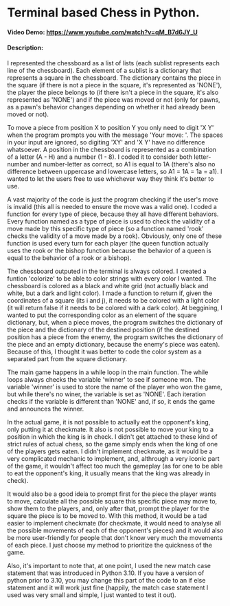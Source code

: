# Terminal based Chess in Python.
#### Video Demo:  https://www.youtube.com/watch?v=qM_B7d6JY_U
#### Description:
  I represented the chessboard as a list of lists (each sublist represents each line of the chessboard). 
Each element of a sublist is a dictionary that represents a square in the chessboard.
The dictionary contains the piece in the square (if there is not a piece in the square, it's represented as 'NONE'),
the player the piece belongs to (if there isn't a piece in the square, it's also represented as 'NONE') and
if the piece was moved or not (only for pawns, as a pawn's behavior changes depending on whether it had already been moved or not).

  To move a piece from position X to position Y you only need to digit 'X Y' when the program prompts you with the message 'Your move: '.
The spaces in your input are ignored, so digiting 'XY' and 'X          Y' have no difference whatsoever.
A position in the chessboard is represented as a combination of a letter (A - H) and a number (1 - 8).
I coded it to consider both letter-number and number-letter as correct, so A1 is equal to 1A
(there's also no difference between uppercase and lowercase letters, so A1 = 1A = 1a = a1).
I wanted to let the users free to use whichever way they think it's better to use.

  A vast majority of the code is just the program checking if the user's move is invalid
(this all is needed to ensure the move was a valid one).
I coded a function for every type of piece, because they all have different behaviors.
Every function named as a type of piece is used to check the validity of a move made by this specific type of piece
(so a function named 'rook' checks the validity of a move made by a rook).
Obviously, only one of these function is used every turn for each player
(the queen function actually uses the rook or the bishop function because the behavior of a queen is equal to the behavior of a rook or a bishop).

  The chessboard outputed in the terminal is always colored. I created a funtion 'colorize' to be able to color strings with every color I wanted.
The chessboard is colored as a black and white grid (not actually black and white, but a dark and light color).
I made a function to return if, given the coordinates of a square (its i and j), it needs to be colored with a light color
(it will return false if it needs to be colored with a dark color).
At beggining, I wanted to put the corresponding color as an element of the square dictionary, 
but, when a piece moves, the program switches the dictionary of the piece and the dictionary of the destined position
(if the destined position has a piece from the enemy, the program switches the dictionary of the piece and an empty dictionary, because the enemy's piece was eaten).
Because of this, I thought it was better to code the color system as a separated part from the square dictionary.

  The main game happens in a while loop in the main function. The while loops always checks the variable 'winner' to see if someone won.
The variable 'winner' is used to store the name of the player who won the game, but while there's no winer, the variable is set as 'NONE'.
Each iteration checks if the variable is different than 'NONE' and, if so, it ends the game and announces the winner.

  In the actual game, it is not possible to actually eat the opponent's king, only putting it at checkmate.
It also is not possible to move your king to a position in which the king is in check.
I didn't get attached to these kind of strict rules of actual chess, so the game simply ends when the king of one of the players gets eaten.
I didn't implement checkmate, as it would be a very complicated mechanic to implement, and, 
althrough a very iconic part of the game, it wouldn't affect too much the gameplay
(as for one to be able to eat the opponent's king, it usually means that the king was already in check).

  It would also be a good ideia to prompt first for the piece the player wants to move, calculate all the possible square this specific piece may move to, 
show them to the players, and, only after that, prompt the player for the square the piece is to be moved to.
With this method, it would be a tad easier to implement checkmate (for checkmate, it would need to analyse all the possible movements of each of the opponent's pieces)
and it would also be more user-friendly for people that don't know very much the movements of each piece.
I just choose my method to prioritize the quickness of the game.

  Also, it's important to note that, at one point, I used the new match case statement that was introduced in Python 3.10.
If you have a version of python prior to 3.10, you may change this part of the code to an if else statement and it will work just fine
(happily, the match case statement I used was very small and simple, I just wanted to test it out).
